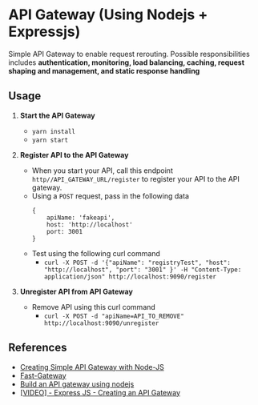 # API Gateway (Using Nodejs + Expressjs)

Simple API Gateway to enable request rerouting. Possible responsibilities includes **authentication, monitoring, load
balancing, caching, request shaping and management, and static response handling**

## Usage

1. **Start the API Gateway**
    - `yarn install`
    - `yarn start`

2. **Register API to the API Gateway**
    - When you start your API, call this endpoint `http//API_GATEWAY_URL/register` to register your API to the API gateway.
    - Using a `POST` request, pass in the following data
        ```
        {
            apiName: 'fakeapi',
            host: 'http://localhost'
            port: 3001
        }
        ```
    - Test using the following curl command
        - `curl -X POST -d '{"apiName": "registryTest", "host": "http://localhost", "port": "3001" }' -H "Content-Type: application/json" http://localhost:9090/register`

3. **Unregister API from API Gateway**
    - Remove API using this curl command
        - `curl -X POST -d "apiName=API_TO_REMOVE" http://localhost:9090/unregister`

## References

- [Creating Simple API Gateway with Node-JS](https://medium.com/hackernoon/creating-simple-api-gateway-using-node-js-6d5933c214b8)
- [Fast-Gateway](https://medium.com/sharenowtech/node-js-api-gateway-a-developer-perspective-8defe575ed21)
- [Build an API gateway using nodejs](https://blog.risingstack.com/building-an-api-gateway-using-nodejs/)
- [[VIDEO] - Express JS - Creating an API Gateway](https://www.youtube.com/playlist?list=PLMFjx2r0Yjipjl31vnoFnUt5tnN50SCAb)
